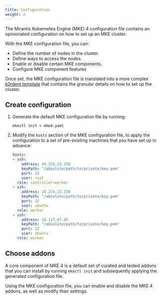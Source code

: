 ```yaml
---
title: Configuration
weight: 2
---
```


The Mirantis Kubernetes Engine (MKE) 4 configuration file contains an
opinionated configuration on how to set up an MKE cluster.

With the MKE configuration file, you can:

- Define the number of nodes in the cluster.
- Define ways to access the nodes.
- Enable or disable certain MKE components.
- Configure MKE component features

Once set, the MKE configuration file is translated into a more complex [k0rdent
template](../k0rdent-templates) that contains the granular details on how to set up the cluster.

## Create configuration

1. Generate the default MKE configuration file by running:

    ```commandline
    mkectl init > mke4.yaml
    ```

2. Modify the `hosts` section of the MKE configuration file, to apply the
   configuration to a set of pre-existing machines that you have set up in
   advance:

    ```yaml
    hosts:
    - ssh:
        address: 18.224.23.158
        keyPath: "/absolute/path/to/private/key.pem"
        port: 22
        user: root
      role: controller+worker
    - ssh:
        address: 18.224.23.158
        keyPath: "/absolute/path/to/private/key.pem"
        port: 22
        user: ubuntu
      role: worker
    - ssh:
        address: 18.117.87.45
        keyPath: "/absolute/path/to/private/key.pem"
        port: 22
        user: ubuntu
      role: worker
    ```

## Choose addons

A core component of MKE 4 is a default set of curated and tested addons that you
can install by running `mkectl init` and subsequently applying the generated
configuration file.

Using the MKE configuration file, you can enable and disable the MKE 4 addons,
as well as modify their settings.

<!-- Discuss with SME NNeisen moving "Create configuration" to "Getting Started" -->
